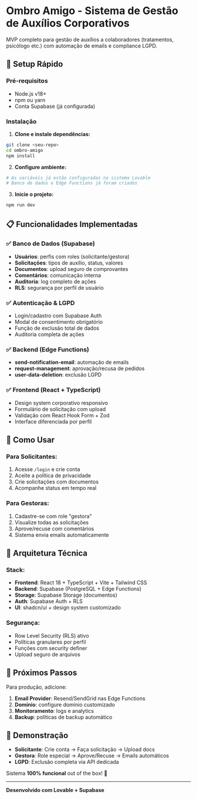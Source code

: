# Ombro Amigo - Sistema de Gestão de Auxílios Corporativos

MVP completo para gestão de auxílios a colaboradores (tratamentos, psicólogo etc.) com automação de emails e compliance LGPD.

## 🚀 Setup Rápido

### Pré-requisitos
- Node.js v18+
- npm ou yarn
- Conta Supabase (já configurada)

### Instalação

1. **Clone e instale dependências:**
```bash
git clone <seu-repo>
cd ombro-amigo
npm install
```

2. **Configure ambiente:**
```bash
# As variáveis já estão configuradas no sistema Lovable
# Banco de dados e Edge Functions já foram criados
```

3. **Inicie o projeto:**
```bash
npm run dev
```

## 📋 Funcionalidades Implementadas

### ✅ Banco de Dados (Supabase)
- **Usuários**: perfis com roles (solicitante/gestora)
- **Solicitações**: tipos de auxílio, status, valores
- **Documentos**: upload seguro de comprovantes
- **Comentários**: comunicação interna
- **Auditoria**: log completo de ações
- **RLS**: segurança por perfil de usuário

### ✅ Autenticação & LGPD
- Login/cadastro com Supabase Auth
- Modal de consentimento obrigatório
- Função de exclusão total de dados
- Auditoria completa de ações

### ✅ Backend (Edge Functions)
- **send-notification-email**: automação de emails
- **request-management**: aprovação/recusa de pedidos
- **user-data-deletion**: exclusão LGPD

### ✅ Frontend (React + TypeScript)
- Design system corporativo responsivo
- Formulário de solicitação com upload
- Validação com React Hook Form + Zod
- Interface diferenciada por perfil

## 🎯 Como Usar

### Para Solicitantes:
1. Acesse `/login` e crie conta
2. Aceite a política de privacidade
3. Crie solicitações com documentos
4. Acompanhe status em tempo real

### Para Gestoras:
1. Cadastre-se com role "gestora"
2. Visualize todas as solicitações
3. Aprove/recuse com comentários
4. Sistema envia emails automaticamente

## 🔧 Arquitetura Técnica

### Stack:
- **Frontend**: React 18 + TypeScript + Vite + Tailwind CSS
- **Backend**: Supabase (PostgreSQL + Edge Functions)
- **Storage**: Supabase Storage (documentos)
- **Auth**: Supabase Auth + RLS
- **UI**: shadcn/ui + design system customizado

### Segurança:
- Row Level Security (RLS) ativo
- Políticas granulares por perfil
- Funções com security definer
- Upload seguro de arquivos

## 🚨 Próximos Passos

Para produção, adicione:
1. **Email Provider**: Resend/SendGrid nas Edge Functions
2. **Domínio**: configure domínio customizado
3. **Monitoramento**: logs e analytics
4. **Backup**: políticas de backup automático

## 📱 Demonstração

- **Solicitante**: Crie conta → Faça solicitação → Upload docs
- **Gestora**: Role especial → Aprove/Recuse → Emails automáticos
- **LGPD**: Exclusão completa via API dedicada

Sistema **100% funcional** out of the box! 🎉

---

**Desenvolvido com Lovable + Supabase**